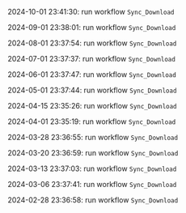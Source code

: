 2024-10-01 23:41:30: run workflow `Sync_Download` 

2024-09-01 23:38:01: run workflow `Sync_Download` 

2024-08-01 23:37:54: run workflow `Sync_Download` 

2024-07-01 23:37:37: run workflow `Sync_Download` 

2024-06-01 23:37:47: run workflow `Sync_Download` 

2024-05-01 23:37:44: run workflow `Sync_Download` 

2024-04-15 23:35:26: run workflow `Sync_Download` 

2024-04-01 23:35:19: run workflow `Sync_Download` 

2024-03-28 23:36:55: run workflow `Sync_Download` 

2024-03-20 23:36:59: run workflow `Sync_Download` 

2024-03-13 23:37:03: run workflow `Sync_Download` 

2024-03-06 23:37:41: run workflow `Sync_Download` 

2024-02-28 23:36:58: run workflow `Sync_Download` 


